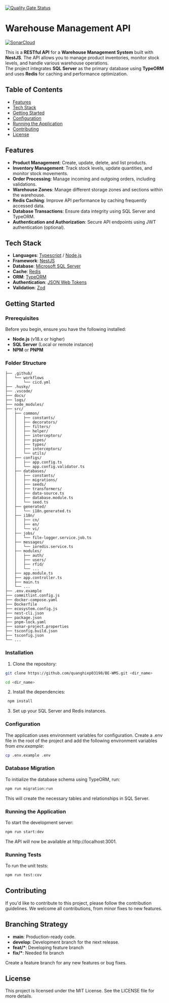 [![Quality Gate Status](https://sonarcloud.io/api/project_badges/measure?project=quanghiep03198_BE-WMS&metric=alert_status)](https://sonarcloud.io/summary/new_code?id=quanghiep03198_BE-WMS)

# Warehouse Management API

[![SonarCloud](https://sonarcloud.io/images/project_badges/sonarcloud-black.svg)](https://sonarcloud.io/summary/new_code?id=quanghiep03198_BE-WMS)

This is a **RESTful API** for a **Warehouse Management System** built with **NestJS**. The API allows you to manage product inventories, monitor stock levels, and handle various warehouse operations. <br/> The project integrates **SQL Server** as the primary database using **TypeORM** and uses **Redis** for caching and performance optimization.

## Table of Contents

- [Features](#features)
- [Tech Stack](#tech-stack)
- [Getting Started](#getting-started)
- [Configuration](#configuration)
- [Running the Application](#running-the-application)
- [Contributing](#contributing)
- [License](#license)

## Features

- **Product Management**: Create, update, delete, and list products.
- **Inventory Management**: Track stock levels, update quantities, and monitor stock movements.
- **Order Processing**: Manage incoming and outgoing orders, including validations.
- **Warehouse Zones**: Manage different storage zones and sections within the warehouse.
- **Redis Caching**: Improve API performance by caching frequently accessed data.
- **Database Transactions**: Ensure data integrity using SQL Server and TypeORM.
- **Authentication and Authorization**: Secure API endpoints using JWT authentication (optional).

## Tech Stack

- **Languages**: [Typescript](https://www.typescriptlang.org/) / [Node.js](https://nodejs.org/docs/latest/api/)
- **Framework**: [NestJS](https://nestjs.com/)
- **Database**: [Microsoft SQL Server](https://www.microsoft.com/en-us/sql-server/sql-server-2022)
- **Cache**: [Redis](https://redis.io/docs/latest/)
- **ORM**: [TypeORM](https://typeorm.io/)
- **Authentication**: [JSON Web Tokens](https://jwt.io/)
- **Validation**: [Zod](https://zod.dev/)

## Getting Started

### Prerequisites

Before you begin, ensure you have the following installed:

- **Node.js** (v18.x or higher)
- **SQL Server** (Local or remote instance)
- **NPM** or **PNPM**

### Folder Structure

```
├── .github/
│   └── workflows
│       └── cicd.yml
├── .husky/
├── .vscode/
├── docs/
├── logs/
├── node_modules/
├── src/
│   ├── common/
│   │   ├── constants/
│   │   ├── decorators/
│   │   ├── filters/
│   │   ├── helper/
│   │   ├── interceptors/
│   │   ├── pipes/
│   │   ├── types/
│   │   ├── interceptors/
│   │   └── utils/
│   ├── configs/
│   │   ├── app.config.ts
│   │   └── app.config.validator.ts
│   ├── databases/
│   │   ├── constants/
│   │   ├── migrations/
│   │   ├── seeds/
│   │   ├── transformers/
│   │   ├── data-source.ts
│   │   ├── database.module.ts
│   │   └── seed.ts
│   ├── generated/
│   │   └── i18n.generated.ts
│   ├── i18n/
│   │   ├── cn/
│   │   ├── en/
│   │   └── vi/
│   ├── jobs/
│   │   └── file-logger.service.job.ts
│   ├── messages/
│   │   └── ioredis.service.ts
│   ├── modules/
│   │   ├── auth/
│   │   ├── users/
│   │   ├── rfid/
│   │   └── ...
│   ├── app.module.ts
│   ├── app.controller.ts
│   ├── main.ts
│   └── ...
├── .env.example
├── commitlint.config.js
├── docker-compose.yaml
├── Dockerfile
├── ecosystem.config.js
├── nest-cli.json
├── package.json
├── pnpm-lock.yaml
├── sonar-project.properties
├── tsconfig.build.json
├── tsconfig.json
└── ...
```

### Installation

1. Clone the repository:

```bash
git clone https://github.com/quanghiep03198/BE-WMS.git <dir_name>

cd <dir_name>
```

2. Install the dependencies:

```bash
 npm install
```

3. Set up your SQL Server and Redis instances.

### Configuration

The application uses environment variables for configuration. Create a .env file in the root of the project and add the following environment variables from _env.example_:

```bash
cp .env.example .env
```

### Database Migration

To initialize the database schema using TypeORM, run:

```bash
npm run migration:run
```

This will create the necessary tables and relationships in SQL Server.

### Running the Application

To start the development server:

```bash
npm run start:dev
```

The API will now be available at http://localhost:3001.

### Running Tests

To run the unit tests:

```bash
npm run test:cov
```

## Contributing

If you'd like to contribute to this project, please follow the contribution guidelines. We welcome all contributions, from minor fixes to new features.

## Branching Strategy

- **main**: Production-ready code.
- **develop**: Development branch for the next release.
- **feat/\***: Developing feature branch
- **fix/\***: Needed fix branch

Create a feature branch for any new features or bug fixes.

## License

This project is licensed under the MIT License. See the LICENSE file for more details.
